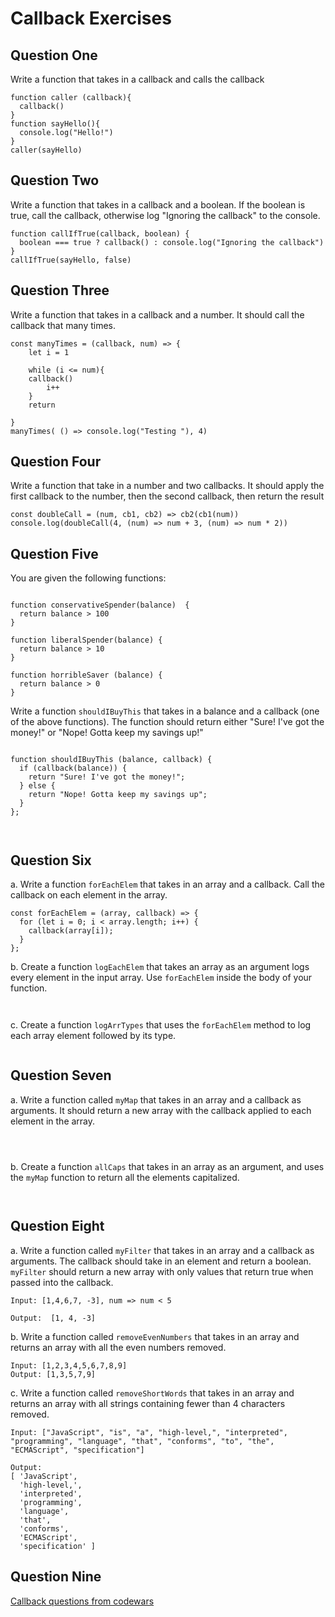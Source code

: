 # Callback Exercises


## Question One

Write a function that takes in a callback and calls the callback

```
function caller (callback){
  callback()
}
function sayHello(){
  console.log("Hello!")
}
caller(sayHello)

```

## Question Two

Write a function that takes in a callback and a boolean.  If the boolean is true, call the callback, otherwise log "Ignoring the callback" to the console.

```
function callIfTrue(callback, boolean) {
  boolean === true ? callback() : console.log("Ignoring the callback")
}
callIfTrue(sayHello, false)
```


## Question Three

Write a function that takes in a callback and a number.  It should call the callback that many times.
```
const manyTimes = (callback, num) => {
    let i = 1
   
    while (i <= num){
    callback()
        i++
    }
    return 

}
manyTimes( () => console.log("Testing "), 4)

```

## Question Four

Write a function that take in a number and two callbacks.  It should apply the first callback to the number, then the second callback, then return the result

```
const doubleCall = (num, cb1, cb2) => cb2(cb1(num))
console.log(doubleCall(4, (num) => num + 3, (num) => num * 2))

```


## Question Five

You are given the following functions:
```

function conservativeSpender(balance)  {
  return balance > 100
}

function liberalSpender(balance) {
  return balance > 10
}

function horribleSaver (balance) {
  return balance > 0
}

```

Write a function `shouldIBuyThis` that takes in a balance and a callback (one of the above functions). The function should return either
"Sure! I've got the money!" or "Nope! Gotta keep my savings up!"

```

function shouldIBuyThis (balance, callback) {
  if (callback(balance)) {
    return "Sure! I've got the money!";
  } else {
    return "Nope! Gotta keep my savings up";
  }
};



```

## Question Six

a. Write a function `forEachElem` that takes in an array and a callback. Call the callback on each element in the array.

```
const forEachElem = (array, callback) => {
  for (let i = 0; i < array.length; i++) {
    callback(array[i]);
  }
};

```

b. Create a function `logEachElem` that takes an array as an argument logs every element in the input array.  Use `forEachElem` inside the body of your function.


```


```

c. Create a function `logArrTypes` that uses the `forEachElem` method to log each array element followed by its type.


```

```

## Question Seven

a. Write a function called `myMap` that takes in an array and a callback as arguments.  It should return a new array with the callback applied to each element in the array.

```



```


b. Create a function `allCaps` that takes in an array as an argument, and uses the `myMap` function to return all the elements capitalized.

```


```

## Question Eight

a. Write a function called `myFilter` that takes in an array and a callback as arguments.  The callback should take in an element and return a boolean.  `myFilter` should return a new array with only values that return true when passed into the callback.

```
Input: [1,4,6,7, -3], num => num < 5

Output:  [1, 4, -3]
```

b. Write a function called `removeEvenNumbers` that takes in an array and returns an array with all the even numbers removed.

```
Input: [1,2,3,4,5,6,7,8,9]
Output: [1,3,5,7,9]
```

c. Write a function called `removeShortWords` that takes in an array and returns an array with all strings containing fewer than 4 characters removed.

```
Input: ["JavaScript", "is", "a", "high-level,", "interpreted", "programming", "language", "that", "conforms", "to", "the", "ECMAScript", "specification"]

Output:
[ 'JavaScript',
  'high-level,',
  'interpreted',
  'programming',
  'language',
  'that',
  'conforms',
  'ECMAScript',
  'specification' ]
```

## Question Nine

[Callback questions from codewars](https://www.codewars.com/collections/callback)
